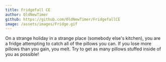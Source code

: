 ```yaml
---
title: Fridgefall CE
author: OldNewTimer
github: https://github.com/OldNewTimer/FridgefallCE
image: /assets/images/Fridge.gif
---
```

On a strange holiday in a strange place (somebody else's kitchen), you are a fridge attempting to catch all of the pillows you can. If you lose more pillows than you gain, you melt. Try to get as many pillows stuffed inside of you as possible!